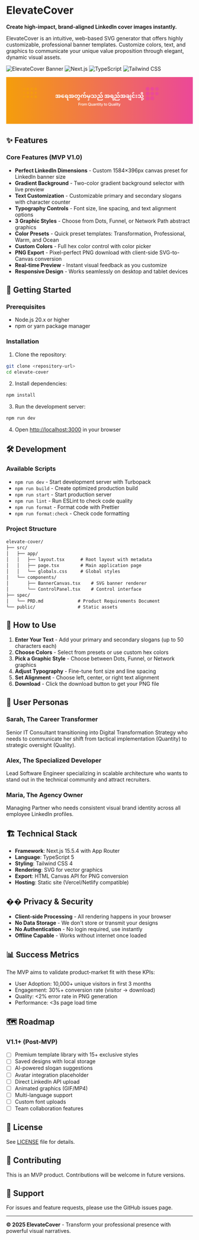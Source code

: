 # ElevateCover

**Create high-impact, brand-aligned LinkedIn cover images instantly.**

ElevateCover is an intuitive, web-based SVG generator that offers highly customizable, professional banner templates. Customize colors, text, and graphics to communicate your unique value proposition through elegant, dynamic visual assets.

![ElevateCover Banner](https://img.shields.io/badge/Status-MVP%20V1.0-brightgreen)
![Next.js](https://img.shields.io/badge/Next.js-15.5.4-black)
![TypeScript](https://img.shields.io/badge/TypeScript-5.0-blue)
![Tailwind CSS](https://img.shields.io/badge/Tailwind%20CSS-4.0-38bdf8)

![ElevateCover Screenshot](assets/elevate-cover.png)

## ✨ Features

### Core Features (MVP V1.0)

- **Perfect LinkedIn Dimensions** - Custom 1584×396px canvas preset for LinkedIn banner size
- **Gradient Background** - Two-color gradient background selector with live preview
- **Text Customization** - Customizable primary and secondary slogans with character counter
- **Typography Controls** - Font size, line spacing, and text alignment options
- **3 Graphic Styles** - Choose from Dots, Funnel, or Network Path abstract graphics
- **Color Presets** - Quick preset templates: Transformation, Professional, Warm, and Ocean
- **Custom Colors** - Full hex color control with color picker
- **PNG Export** - Pixel-perfect PNG download with client-side SVG-to-Canvas conversion
- **Real-time Preview** - Instant visual feedback as you customize
- **Responsive Design** - Works seamlessly on desktop and tablet devices

## 🚀 Getting Started

### Prerequisites

- Node.js 20.x or higher
- npm or yarn package manager

### Installation

1. Clone the repository:

```bash
git clone <repository-url>
cd elevate-cover
```

2. Install dependencies:

```bash
npm install
```

3. Run the development server:

```bash
npm run dev
```

4. Open [http://localhost:3000](http://localhost:3000) in your browser

## 🛠️ Development

### Available Scripts

- `npm run dev` - Start development server with Turbopack
- `npm run build` - Create optimized production build
- `npm run start` - Start production server
- `npm run lint` - Run ESLint to check code quality
- `npm run format` - Format code with Prettier
- `npm run format:check` - Check code formatting

### Project Structure

```
elevate-cover/
├── src/
│   ├── app/
│   │   ├── layout.tsx      # Root layout with metadata
│   │   ├── page.tsx        # Main application page
│   │   └── globals.css     # Global styles
│   └── components/
│       ├── BannerCanvas.tsx    # SVG banner renderer
│       └── ControlPanel.tsx    # Control interface
├── spec/
│   └── PRD.md             # Product Requirements Document
└── public/                # Static assets
```

## 🎨 How to Use

1. **Enter Your Text** - Add your primary and secondary slogans (up to 50 characters each)
2. **Choose Colors** - Select from presets or use custom hex colors
3. **Pick a Graphic Style** - Choose between Dots, Funnel, or Network graphics
4. **Adjust Typography** - Fine-tune font size and line spacing
5. **Set Alignment** - Choose left, center, or right text alignment
6. **Download** - Click the download button to get your PNG file

## 🎯 User Personas

### Sarah, The Career Transformer

Senior IT Consultant transitioning into Digital Transformation Strategy who needs to communicate her shift from tactical implementation (Quantity) to strategic oversight (Quality).

### Alex, The Specialized Developer

Lead Software Engineer specializing in scalable architecture who wants to stand out in the technical community and attract recruiters.

### Maria, The Agency Owner

Managing Partner who needs consistent visual brand identity across all employee LinkedIn profiles.

## 🏗️ Technical Stack

- **Framework**: Next.js 15.5.4 with App Router
- **Language**: TypeScript 5
- **Styling**: Tailwind CSS 4
- **Rendering**: SVG for vector graphics
- **Export**: HTML Canvas API for PNG conversion
- **Hosting**: Static site (Vercel/Netlify compatible)

## �� Privacy & Security

- **Client-side Processing** - All rendering happens in your browser
- **No Data Storage** - We don't store or transmit your designs
- **No Authentication** - No login required, use instantly
- **Offline Capable** - Works without internet once loaded

## 📊 Success Metrics

The MVP aims to validate product-market fit with these KPIs:

- User Adoption: 10,000+ unique visitors in first 3 months
- Engagement: 30%+ conversion rate (visitor → download)
- Quality: <2% error rate in PNG generation
- Performance: <3s page load time

## 🗺️ Roadmap

### V1.1+ (Post-MVP)

- [ ] Premium template library with 15+ exclusive styles
- [ ] Saved designs with local storage
- [ ] AI-powered slogan suggestions
- [ ] Avatar integration placeholder
- [ ] Direct LinkedIn API upload
- [ ] Animated graphics (GIF/MP4)
- [ ] Multi-language support
- [ ] Custom font uploads
- [ ] Team collaboration features

## 📝 License

See [LICENSE](./LICENSE) file for details.

## 🤝 Contributing

This is an MVP product. Contributions will be welcome in future versions.

## 📧 Support

For issues and feature requests, please use the GitHub issues page.

---

**© 2025 ElevateCover** - Transform your professional presence with powerful visual narratives.
